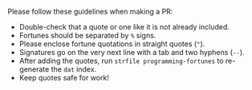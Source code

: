 Please follow these guidelines when making a PR:

* Double-check that a quote or one like it is not already included.
* Fortunes should be separated by `%` signs.
* Please enclose fortune quotations in straight quotes (`"`).
* Signatures go on the very next line with a tab and two hyphens (`--`).
* After adding the quotes, run `strfile programming-fortunes` to re-generate the `dat` index.
* Keep quotes safe for work!
